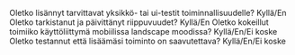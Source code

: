 Oletko lisännyt tarvittavat yksikkö- tai ui-testit toiminnallisuudelle? Kyllä/En
Oletko tarkistanut ja päivittänyt riippuvuudet? Kyllä/En
Oletko kokeillut toimiiko käyttöliittymä mobiilissa landscape moodissa? Kyllä/En/Ei koske
Oletko testannut että lisäämäsi toiminto on saavutettava? Kyllä/En/Ei koske
